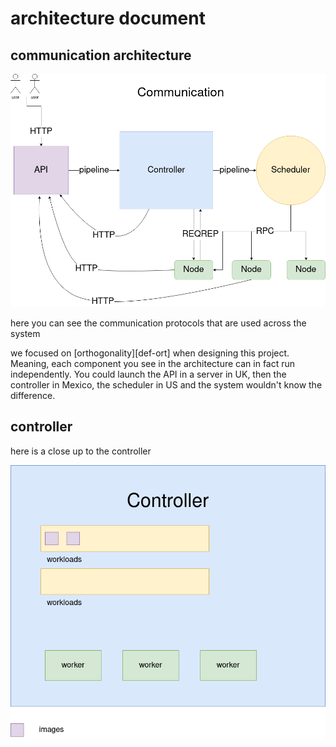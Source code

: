 # architecture document

## communication architecture

![architecure](images/arch-dist.png)

here you can see the communication protocols that are used across the system

we focused on [orthogonality][def-ort] when designing this project. Meaning,
each component you see in the architecture can in fact run independently. You
could launch the API in a server in UK, then the controller in Mexico, the
scheduler in US and the system wouldn't know the difference.


## controller

here is a close up to the controller

![controller](images/controller.png)
